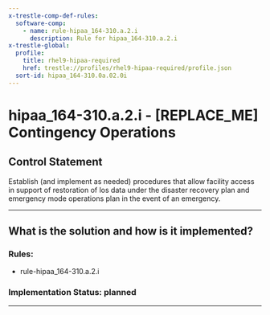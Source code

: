 ```yaml
---
x-trestle-comp-def-rules:
  software-comp:
    - name: rule-hipaa_164-310.a.2.i
      description: Rule for hipaa_164-310.a.2.i
x-trestle-global:
  profile:
    title: rhel9-hipaa-required
    href: trestle://profiles/rhel9-hipaa-required/profile.json
  sort-id: hipaa_164-310.0a.02.0i
---
```


# hipaa_164-310.a.2.i - \[REPLACE_ME\] Contingency Operations

## Control Statement

Establish (and implement as needed) procedures that allow facility access in support of restoration of los
data under the disaster recovery plan and emergency mode operations plan in the event of an emergency.

______________________________________________________________________

## What is the solution and how is it implemented?

<!-- For implementation status enter one of: implemented, partial, planned, alternative, not-applicable -->

<!-- Note that the list of rules under ### Rules: is read-only and changes will not be captured after assembly to JSON -->

<!-- Add control implementation description here for control: hipaa_164-310.a.2.i -->

### Rules:

  - rule-hipaa_164-310.a.2.i

### Implementation Status: planned

______________________________________________________________________

